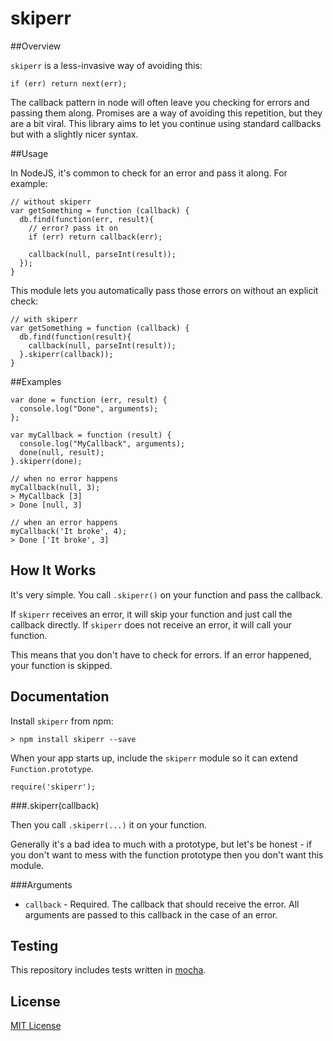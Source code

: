 
# skiperr

##Overview

`skiperr` is a less-invasive way of avoiding this:

    if (err) return next(err);

The callback pattern in node will often leave you checking for errors and passing them along. Promises are a way of avoiding this repetition, but they are a bit viral. This library aims to let you continue using standard callbacks but with a slightly nicer syntax.


##Usage

In NodeJS, it's common to check for an error and pass it along. For example:

    // without skiperr
    var getSomething = function (callback) {
      db.find(function(err, result){
        // error? pass it on
        if (err) return callback(err);

        callback(null, parseInt(result));
      });
    }

This module lets you automatically pass those errors on without an explicit check:

    // with skiperr
    var getSomething = function (callback) {
      db.find(function(result){
        callback(null, parseInt(result));
      }.skiperr(callback));
    }


##Examples

    var done = function (err, result) {
      console.log("Done", arguments);
    };

    var myCallback = function (result) {
      console.log("MyCallback", arguments);
      done(null, result);
    }.skiperr(done);
    
    // when no error happens
    myCallback(null, 3);
    > MyCallback [3]
    > Done [null, 3]
    
    // when an error happens
    myCallback('It broke', 4);
    > Done ['It broke', 3]
    
## How It Works

It's very simple. You call `.skiperr()` on your function and pass the callback.

If `skiperr` receives an error, it will skip your function and just call the callback directly. If `skiperr` does not receive an error, it will call your function.

This means that you don't have to check for errors. If an error happened, your function is skipped.

## Documentation

Install `skiperr` from npm:

    > npm install skiperr --save

When your app starts up, include the `skiperr` module so it can extend `Function.prototype`.

    require('skiperr');

###.skiperr(callback)

Then you call `.skiperr(...)` it on your function.

Generally it's a bad idea to much with a prototype, but let's be honest - if you don't want to mess with the function prototype then you don't want this module.

###Arguments

 - `callback` - Required. The callback that should receive the error. All arguments are passed to this callback in the case of an error.
 

## Testing

This repository includes tests written in [mocha](http://visionmedia.github.io/mocha/).
 

## License

[MIT License](http://en.wikipedia.org/wiki/MIT_License)
    
    